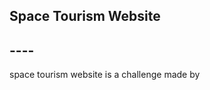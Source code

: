 ## Space Tourism Website

## ----

space tourism website is a challenge made by <a href="https://www.frontendmentor.io/challenges/space-tourism-multipage-website-gRWj1URZ3"></a>
